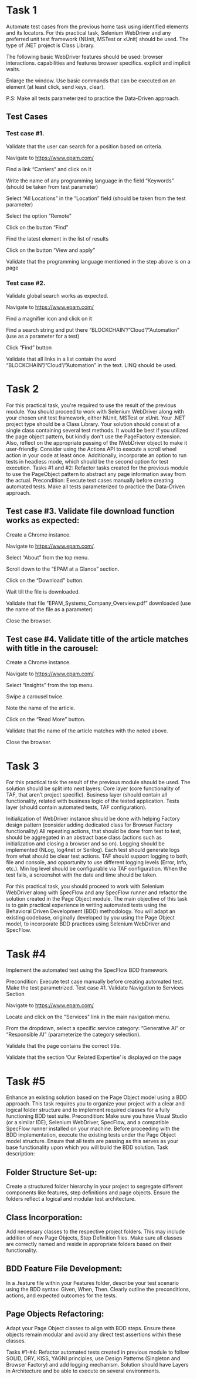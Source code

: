 # Task 1

Automate test cases from the previous home task using identified elements and its locators. For this practical task, Selenium WebDriver and any preferred unit test framework (NUnit, MSTest or xUnit) should be used. 
The type of .NET project is Class Library.


The following basic WebDriver features should be used:
browser interactions.
capabilities and features browser specifics.
explicit and implicit waits.


Enlarge the window. Use basic commands that can be executed on an element (at least click, send keys, clear). 


P.S: Make all tests parameterized to practice the Data-Driven approach.


## Test Cases


### Test case #1. 

Validate that the user can search for a position based on criteria.

Navigate to https://www.epam.com/

Find a link “Carriers” and click on it

Write the name of any programming language in the field “Keywords” (should be taken from test parameter)

Select “All Locations” in the “Location” field (should be taken from the test parameter)

Select the option “Remote”

Click on the button “Find”

Find the latest element in the list of results

Click on the button “View and apply”

Validate that the programming language mentioned in the step above is on a page


### Test case #2. 

Validate global search works as expected.

Navigate to https://www.epam.com/

Find a magnifier icon and click on it

Find a search string and put there “BLOCKCHAIN”/”Cloud”/”Automation” (use as a parameter for a test)

Click “Find” button

Validate that all links in a list contain the word “BLOCKCHAIN”/”Cloud”/”Automation” in the text. LINQ should be used. 

# Task 2

For this practical task, you're required to use the result of the previous module. You should proceed to work with Selenium WebDriver along with your chosen unit test framework, either NUnit, MSTest or xUnit. Your .NET project type should be a Class Library.
Your solution should consist of a single class containing several test methods. It would be best if you utilized the page object pattern, but kindly don't use the PageFactory extension. Also, reflect on the appropriate passing of the IWebDriver object to make it user-friendly. Consider using the Actions API to execute a scroll wheel action in your code at least once. Additionally, incorporate an option to run tests in headless mode, which should be the second option for test execution.
Tasks #1 and #2:
Refactor tasks created for the previous module to use the PageObject pattern to abstract any page information away from the actual.
Precondition: Execute test cases manually before creating automated tests. Make all tests parameterized to practice the Data-Driven approach. 


## Test case #3. Validate file download function works as expected:
Create a Chrome instance.

Navigate to https://www.epam.com/.

Select “About” from the top menu.

Scroll down to the “EPAM at a Glance” section.

Click on the “Download” button.

Wait till the file is downloaded.

Validate that file “EPAM_Systems_Company_Overview.pdf” downloaded (use the name of the file as a parameter)

Close the browser.


## Test case #4. Validate title of the article matches with title in the carousel:
Create a Chrome instance.

Navigate to https://www.epam.com/.

Select “Insights” from the top menu.

Swipe a carousel twice.

Note the name of the article.

Click on the “Read More” button.

Validate that the name of the article matches with the noted above. 

Close the browser.

# Task 3

For this practical task the result of the previous module should be used. 
The solution should be split into next layers:
Core layer (core functionality of TAF, that aren’t project specific).
Business layer (should contain all functionality, related with business logic of the tested application.
Tests layer (should contain automated tests, TAF configuration).

Initialization of WebDriver instance should be done with helping Factory design pattern (consider adding dedicated class for Browser Factory functionality) 
All repeating actions, that should be done from test to test, should be aggregated in an abstract base class (actions such as initialization and closing a browser and so on).
Logging should be implemented (NLog, log4net or Serilog). Each test should generate logs from what should be clear test actions. TAF should support logging to both, file and console, and opportunity to use different logging levels (Error, Info, etc.). Min log level should be configurable via TAF configuration. When the test fails, a screenshot with the date and time should be taken. 

For this practical task, you should proceed to work with Selenium WebDriver along with SpecFlow and any SpecFlow runner and refactor the solution created in the Page Object module.
The main objective of this task is to gain practical experience in writing automated tests using the Behavioral Driven Development (BDD) methodology. You will adapt an existing codebase, originally developed by you using the Page Object model, to incorporate BDD practices using Selenium WebDriver and SpecFlow.

# Task #4
Implement the automated test using the SpecFlow BDD framework.

Precondition:
Execute test case manually before creating automated test. Make the test parametrized.
Test case #1. Validate Navigation to Services Section

Navigate to https://www.epam.com/

Locate and click on the "Services" link in the main navigation menu.

From the dropdown, select a specific service category: “Generative AI” or “Responsible AI” (parameterize the category selection).

Validate that the page contains the correct title.

Validate that the section ‘Our Related Expertise’ is displayed on the page


# Task #5
Enhance an existing solution based on the Page Object model using a BDD approach. This task requires you to organize your project with a clear and logical folder structure and to implement required classes for a fully functioning BDD test suite.
Precondition: 
Make sure you have Visual Studio (or a similar IDE), Selenium WebDriver, SpecFlow, and a compatible SpecFlow runner installed on your machine.
Before proceeding with the BDD implementation, execute the existing tests under the Page Object model structure. Ensure that all tests are passing as this serves as your base functionality upon which you will build the BDD solution.
Task description:
## Folder Structure Set-up:
Create a structured folder hierarchy in your project to segregate different components like features, step definitions and page objects.
Ensure the folders reflect a logical and modular test architecture.

## Class Incorporation:
Add necessary classes to the respective project folders. This may include addition of new Page Objects, Step Definition files.
Make sure all classes are correctly named and reside in appropriate folders based on their functionality.

## BDD Feature File Development:
In a .feature file within your Features folder, describe your test scenario using the BDD syntax: Given, When, Then.
Clearly outline the preconditions, actions, and expected outcomes for the tests.

## Page Objects Refactoring:
Adapt your Page Object classes to align with BDD steps. Ensure these objects remain modular and avoid any direct test assertions within these classes.

Tasks #1-#4:
Refactor automated tests created in previous module to follow SOLID, DRY, KISS, YAGNI principles, use Design Patterns (Singleton and Browser Factory) and add logging mechanism.  Solution should have Layers in Architecture and be able to execute on several environments.


